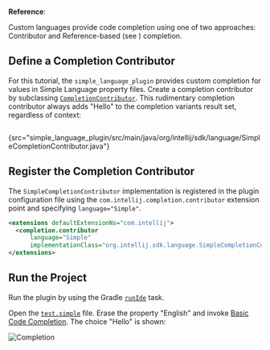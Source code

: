 [//]: # (title: 9. Completion Contributor)

<!-- Copyright 2000-2022 JetBrains s.r.o. and other contributors. Use of this source code is governed by the Apache 2.0 license that can be found in the LICENSE file. -->

<microformat>

**Reference**: [](code_completion.md)

</microformat>

<include src="language_and_filetype.md" include-id="custom_language_tutorial_header"></include>

Custom languages provide code completion using one of two approaches: Contributor and Reference-based (see [](reference_contributor.md)) completion.

## Define a Completion Contributor

For this tutorial, the `simple_language_plugin` provides custom completion for values in Simple Language property files.
Create a completion contributor by subclassing [`CompletionContributor`](%gh-ic%/platform/analysis-api/src/com/intellij/codeInsight/completion/CompletionContributor.java).
This rudimentary completion contributor always adds "Hello" to the completion variants result set, regardless of context:

```java
```
{src="simple_language_plugin/src/main/java/org/intellij/sdk/language/SimpleCompletionContributor.java"}

## Register the Completion Contributor

The `SimpleCompletionContributor` implementation is registered in the plugin configuration file using the `com.intellij.completion.contributor` extension point and specifying `language="Simple"`.

```xml
<extensions defaultExtensionNs="com.intellij">
  <completion.contributor
      language="Simple"
      implementationClass="org.intellij.sdk.language.SimpleCompletionContributor"/>
</extensions>
```

## Run the Project

Run the plugin by using the Gradle [`runIde`](gradle_prerequisites.md#running-a-simple-gradle-based-intellij-platform-plugin) task.

Open the [`test.simple`](lexer_and_parser_definition.md#run-the-project) file.
Erase the property "English" and invoke [Basic Code Completion](https://www.jetbrains.com/help/idea/auto-completing-code.html#invoke-basic-completion).
The choice "Hello" is shown:

![Completion](completion.png)
